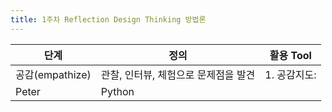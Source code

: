 ```yaml
---
title: 1주차 Reflection Design Thinking 방법론
---
```

|단계|정의|활용 Tool|
|------|----------|---|
|공감(empathize)|관찰, 인터뷰, 체험으로 문제점을 발견|1. 공감지도:|
|Peter|Python||
